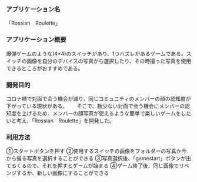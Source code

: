 ### アプリケーション名
「Rossian　Roulette」

### アプリケーション概要
爆弾ゲームのような(4×4)のスイッチがあり、1つハズレがあるゲームである。スイッチの画像を自分のデバイスの写真から選択したり、その時撮った写真を使用できるところがおすすめである。　　

### 開発目的
コロナ禍で対面で会う機会が減り、同じコミュニティのメンバーの顔の認知度が下がっている現状がある。　　
そこで、数少ない対面で会う機会にメンバーの認知度を上げるため、メンバーの顔写真が使えるような簡単で楽しいゲームをしたいと考え、「Rossian　Roulette」を開発した。

### 利用方法
①スタートボタンを押す
②使用するスイッチの画像をフォルダーの写真か今から撮る写真を選択することができる
③写真選択後、「gamestart」ボタンが出てるくるので、それを押すとゲームが始まる
④ゲーム終了後、同じ画像でリベンジするか、新しい画像にすることができる

